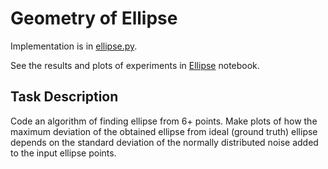 # Geometry of Ellipse

Implementation is in [ellipse.py](./ellipse.py).

See the results and plots of experiments in [Ellipse](./Ellipse.ipynb) notebook.

## Task Description

Code an algorithm of finding ellipse from 6+ points. Make plots of how the maximum deviation of the obtained ellipse from ideal (ground truth) ellipse depends on the standard deviation of the normally distributed noise added to the input ellipse points.